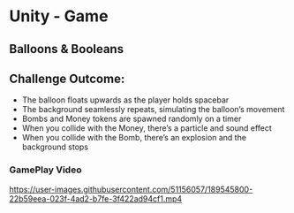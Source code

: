 # Unity - Game
## Balloons & Booleans

## Challenge Outcome:

+ The balloon floats upwards as the player holds spacebar
+ The background seamlessly repeats, simulating the balloon’s movement
+ Bombs and Money tokens are spawned randomly on a timer
+ When you collide with the Money, there’s a particle and sound effect
+ When you collide with the Bomb, there’s an explosion and the background stops

### GamePlay Video
https://user-images.githubusercontent.com/51156057/189545800-22b59eea-023f-4ad2-b7fe-3f422ad94cf1.mp4
